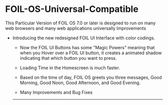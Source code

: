 # FOIL-OS-Universal-Compatible
This Particular Version of FOIL OS 7.0 or later is designed to run on many web browsers and many web applications universally 
Improvements 


* Introducing the new redesigned FOIL UI Interface with color codings. 

  * Now the FOIL UI Buttons has some "Magic Powers" meaning that when you Hover over a FOIL UI button, it creates a animated 
  shadow indicating that which button you want to press. 
  
  * Loading Time in the Homescreen is much faster. 
  
  * Based on the time of day, FOIL OS greets you three messages, Good Morning, Good Noon, Good Afternoon, and Good Evening.
  
  
  * Many  Improvements and Bug Fixes
  
  
  __________________________________________________________________________________________________________________________
